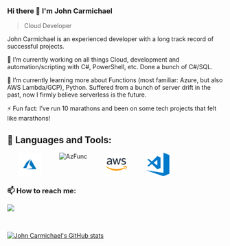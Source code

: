 ### Hi there 👋 I'm John Carmichael
> Cloud Developer


<div>
<p>
  John Carmichael is an experienced developer with a long track record of successful projects.
 
  🔭 I’m currently working on all things Cloud, development and automation/scripting with C#, PowerShell, etc. Done a bunch of C#/SQL.
  
  🌱 I’m currently learning more about Functions (most familiar: Azure, but also AWS Lambda/GCP), Python. 
     Suffered from a bunch of server drift in the past, now I firmly believe serverless is the future.
     
  ⚡ Fun fact: I’ve run 10 marathons and been on some tech projects that felt like marathons!
</p>
</div>  

## 🧰 Languages and Tools:

<p>
<img src="https://raw.githubusercontent.com/github/explore/80688e429a7d4ef2fca1e82350fe8e3517d3494d/topics/azure/azure.png" alt="AWS" height="55" style="vertical-align:top; margin-left:25px">&nbsp;&nbsp;&nbsp;
<img src="https://raw.githubusercontent.com/Azure/azure-functions-cli/master/src/Azure.Functions.Cli/npm/assets/azure-functions-logo-color-raster.png" alt="AzFunc" height="55" style="vertical-align:top; margin-left:25px">&nbsp;&nbsp;&nbsp;
<img src="https://raw.githubusercontent.com/github/explore/fbceb94436312b6dacde68d122a5b9c7d11f9524/topics/aws/aws.png" alt="VS Code" height="55" style="vertical-align:top; margin-left:25px">&nbsp;&nbsp;&nbsp;
<img src="https://raw.githubusercontent.com/github/explore/80688e429a7d4ef2fca1e82350fe8e3517d3494d/topics/visual-studio-code/visual-studio-code.png" alt="VS Code" height="55" style="vertical-align:top; margin-left:25px">
</p>


<h3> 📫 How to reach me: </h3>
<p>
<a href="https://twitter.com/Vancouver6042" target="_blank"><img src="https://img.shields.io/twitter/follow/Vancouver6042?style=social"></a>
</p>
<br />

[![John Carmichael's GitHub stats](https://github-readme-stats.vercel.app/api?username=johncarmichael3000)](https://github.com/johncarmichael3000/github-readme-stats)

